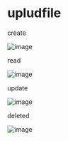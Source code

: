 # upludfile

create

![image](https://user-images.githubusercontent.com/100106896/159205995-6de5a223-1bfe-4167-aa30-db86d50c197f.png)


read

![image](https://user-images.githubusercontent.com/100106896/159206048-b9de3128-d192-4ab0-9acb-ab53f64cefe9.png)


update

![image](https://user-images.githubusercontent.com/100106896/159206101-27305d10-540b-4f34-8850-b403267f92b4.png)


deleted

![image](https://user-images.githubusercontent.com/100106896/159206152-29e0ac5a-a58a-458c-b88c-65f5a77700d5.png)
